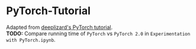 # PyTorch-Tutorial
Adapted from [deeplizard's PyTorch tutorial](https://deeplizard.com/course/ptcpailzrd).
<br> **TODO:** Compare running time of ``PyTorch`` vs ``PyTorch 2.0`` in ``Experimentation with PyTorch.ipynb``.
